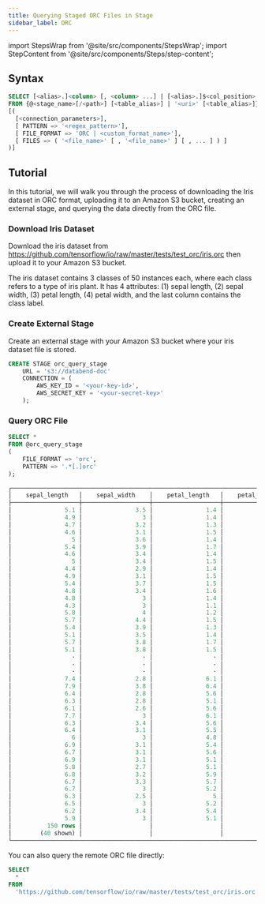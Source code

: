 ```yaml
---
title: Querying Staged ORC Files in Stage
sidebar_label: ORC
---
```

import StepsWrap from '@site/src/components/StepsWrap';
import StepContent from '@site/src/components/Steps/step-content';

## Syntax

```sql
SELECT [<alias>.]<column> [, <column> ...] | [<alias>.]$<col_position> [, $<col_position> ...] 
FROM {@<stage_name>[/<path>] [<table_alias>] | '<uri>' [<table_alias>]} 
[( 
  [<connection_parameters>],
  [ PATTERN => '<regex_pattern>'],
  [ FILE_FORMAT => 'ORC | <custom_format_name>'],
  [ FILES => ( '<file_name>' [ , '<file_name>' ] [ , ... ] ) ]
)]
```

## Tutorial

In this tutorial, we will walk you through the process of downloading the Iris dataset in ORC format, uploading it to an Amazon S3 bucket, creating an external stage, and querying the data directly from the ORC file.

<StepsWrap>
<StepContent number="1">

### Download Iris Dataset

Download the iris dataset from https://github.com/tensorflow/io/raw/master/tests/test_orc/iris.orc then upload it to your Amazon S3 bucket.

The iris dataset contains 3 classes of 50 instances each, where each class refers to a type of iris plant. It has 4 attributes: (1) sepal length, (2) sepal width, (3) petal length, (4) petal width, and the last column contains the class label.

</StepContent>
<StepContent number="2">

### Create External Stage

Create an external stage with your Amazon S3 bucket where your iris dataset file is stored.

```sql
CREATE STAGE orc_query_stage 
    URL = 's3://databend-doc'
    CONNECTION = (
        AWS_KEY_ID = '<your-key-id>',
        AWS_SECRET_KEY = '<your-secret-key>'
    );
```

</StepContent>
<StepContent number="3">

### Query ORC File

```sql
SELECT *
FROM @orc_query_stage
(
    FILE_FORMAT => 'orc',
    PATTERN => '.*[.]orc'
);

┌──────────────────────────────────────────────────────────────────────────────────────────────────┐
│    sepal_length   │    sepal_width    │    petal_length   │    petal_width    │      species     │
├───────────────────┼───────────────────┼───────────────────┼───────────────────┼──────────────────┤
│               5.1 │               3.5 │               1.4 │               0.2 │ setosa           │
│               4.9 │                 3 │               1.4 │               0.2 │ setosa           │
│               4.7 │               3.2 │               1.3 │               0.2 │ setosa           │
│               4.6 │               3.1 │               1.5 │               0.2 │ setosa           │
│                 5 │               3.6 │               1.4 │               0.2 │ setosa           │
│               5.4 │               3.9 │               1.7 │               0.4 │ setosa           │
│               4.6 │               3.4 │               1.4 │               0.3 │ setosa           │
│                 5 │               3.4 │               1.5 │               0.2 │ setosa           │
│               4.4 │               2.9 │               1.4 │               0.2 │ setosa           │
│               4.9 │               3.1 │               1.5 │               0.1 │ setosa           │
│               5.4 │               3.7 │               1.5 │               0.2 │ setosa           │
│               4.8 │               3.4 │               1.6 │               0.2 │ setosa           │
│               4.8 │                 3 │               1.4 │               0.1 │ setosa           │
│               4.3 │                 3 │               1.1 │               0.1 │ setosa           │
│               5.8 │                 4 │               1.2 │               0.2 │ setosa           │
│               5.7 │               4.4 │               1.5 │               0.4 │ setosa           │
│               5.4 │               3.9 │               1.3 │               0.4 │ setosa           │
│               5.1 │               3.5 │               1.4 │               0.3 │ setosa           │
│               5.7 │               3.8 │               1.7 │               0.3 │ setosa           │
│               5.1 │               3.8 │               1.5 │               0.3 │ setosa           │
│                 · │                 · │                 · │                 · │ ·                │
│                 · │                 · │                 · │                 · │ ·                │
│                 · │                 · │                 · │                 · │ ·                │
│               7.4 │               2.8 │               6.1 │               1.9 │ virginica        │
│               7.9 │               3.8 │               6.4 │                 2 │ virginica        │
│               6.4 │               2.8 │               5.6 │               2.2 │ virginica        │
│               6.3 │               2.8 │               5.1 │               1.5 │ virginica        │
│               6.1 │               2.6 │               5.6 │               1.4 │ virginica        │
│               7.7 │                 3 │               6.1 │               2.3 │ virginica        │
│               6.3 │               3.4 │               5.6 │               2.4 │ virginica        │
│               6.4 │               3.1 │               5.5 │               1.8 │ virginica        │
│                 6 │                 3 │               4.8 │               1.8 │ virginica        │
│               6.9 │               3.1 │               5.4 │               2.1 │ virginica        │
│               6.7 │               3.1 │               5.6 │               2.4 │ virginica        │
│               6.9 │               3.1 │               5.1 │               2.3 │ virginica        │
│               5.8 │               2.7 │               5.1 │               1.9 │ virginica        │
│               6.8 │               3.2 │               5.9 │               2.3 │ virginica        │
│               6.7 │               3.3 │               5.7 │               2.5 │ virginica        │
│               6.7 │                 3 │               5.2 │               2.3 │ virginica        │
│               6.3 │               2.5 │                 5 │               1.9 │ virginica        │
│               6.5 │                 3 │               5.2 │                 2 │ virginica        │
│               6.2 │               3.4 │               5.4 │               2.3 │ virginica        │
│               5.9 │                 3 │               5.1 │               1.8 │ virginica        │
│          150 rows │                   │                   │                   │                  │
│        (40 shown) │                   │                   │                   │                  │
└──────────────────────────────────────────────────────────────────────────────────────────────────┘
```

You can also query the remote ORC file directly:

```sql
SELECT
  *
FROM
  'https://github.com/tensorflow/io/raw/master/tests/test_orc/iris.orc' (file_format = > 'orc');
```

</StepContent>
</StepsWrap>